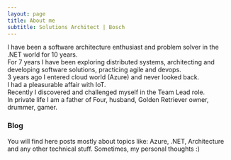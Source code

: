 ```yaml
---
layout: page
title: About me
subtitle: Solutions Architect | Bosch
---
```


I have been a software architecture enthusiast and problem solver in the .NET world for 10 years.  
For 7 years I have been exploring distributed systems, architecting and developing software solutions, practicing agile and devops.  
3 years ago I entered cloud world (Azure) and never looked back.  
I had a pleasurable affair with IoT.  
Recently I discovered and challenged myself in the Team Lead role.  
In private life I am a father of Four, husband, Golden Retriever owner, drummer, gamer.  

### Blog
You will find here posts mostly about topics like: Azure, .NET, Architecture and any other technical stuff. 
Sometimes, my personal thoughts :)
